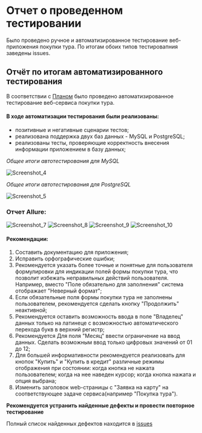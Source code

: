 # Отчет о проведенном тестировании
Было проведено ручное и автоматизированное тестирование веб-приложения покупки тура.
По итогам обоих типов тестировапния заведены issues.

## Отчёт по итогам автоматизированного тестирования

В соответствии с [Планом](https://github.com/DAP2106/Diplom/blob/main/Plan.md) было проведено автоматизированное тестирование веб-сервиса покупки тура.

#### В ходе автоматизации тестирования были реализованы:
- позитивные и негативные сценарии тестов;
- реализована поддержка двух баз данных - MySQL и PostgreSQL;
- реализованы тесты, проверяющие корректность внесения информации приложением в базу данных;

*Общее итоги автотестирования для MySQL*

![Screenshot_4](https://github.com/DAP2106/Diplom/assets/127188384/a029d908-eb98-48c5-9a01-50f32da61fd9)

*Общее итоги автотестирования для PostgreSQL*

![Screenshot_5](https://github.com/DAP2106/Diplom/assets/127188384/1b3d12fc-baf5-4f6d-b257-cfaa5e3e903b)


### Отчет Allure: 
![Screenshot_7](https://github.com/DAP2106/Diplom/assets/127188384/03fae248-58f1-45e9-938f-1aec02844b10)
![Screenshot_8](https://github.com/DAP2106/Diplom/assets/127188384/9e06519e-ef04-410d-9c94-a5f1385ebbb4)
![Screenshot_9](https://github.com/DAP2106/Diplom/assets/127188384/91b8aa66-8045-4878-aa97-069c89f8817c)
![Screenshot_10](https://github.com/DAP2106/Diplom/assets/127188384/95e3702f-00f9-46ab-b18a-6ad159b18eca)



#### Рекомендации:
1. Составить документацию для приложения;
2. Исправить орфографические ошибки;
2. Рекомендуется указать более точные и понятные для пользователя формулировки для индикации полей формы покупки тура, что позволит избежать неправильных действий пользователя. Например, вместо "Поле обязательно для заполнения" система отображает "Неверный формат";
3. Если обязательные поля формы покупки тура не заполнены пользователем, рекомендуется сделать кнопку "Продолжить" неактивной;
4. Рекомендуется оставить возможность ввода в поле "Владелец" данных только на латинеце с возможностью автоматического перехода букв в верхний регистр;
5. Рекомендуется Для поля "Месяц" ввести ограничение на ввод данных. Сделать возможным ввод только цифровых значений от 01 до 12;
5. Для большей информативности рекомендуется реализовать для кнопок "Купить" и "Купить в кредит" различные режимы отображения при состоянии: когда кнопка не нажата пользователем; когда на нее наведен курсор; когда кнопка нажата и опция выбрана;
6. Изменить заголовок web-страницы с "Заявка на карту" на соответствующее задаче сервиса(например "Покупка тура").

**Рекомендуется устранить найденные дефекты и провести повторное тестирование**

Полный список найденных дефектов находится в [issues](https://github.com/DAP2106/Diplom/issues)
